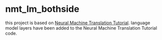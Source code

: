# nmt_lm_bothside
this project is based on [Neural Machine Translation Tutorial](https://github.com/tensorflow/nmt).
language model layers have been added to the Neural Machine Translation Tutorial code.

